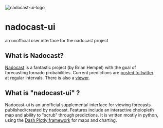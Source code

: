 ![nadocast-ui-logo](https://github.com/robswc/nadocast-ui/assets/38849824/086804c2-79ec-41bf-b2c1-b5e704a72b2d)
# nadocast-ui
an unofficial user interface for the nadocast project

## What is Nadocast?

[Nadocast](https://github.com/brianhempel/nadocast) is a fantastic project (by Brian Hempel) with the goal of forecasting tornado probabilities.
Current predictions are [posted to twitter](https://twitter.com/nadocast) at regular intervals.  There is also a [viewer](http://data.nadocast.com/viewer.html).

## What is "nadocast-ui" ?

Nadocast-ui is an unofficial supplemental interface for viewing forecasts published/created by nadocast.  Features include an interactive cholopleth map and ability to "scrub" through predictions.
It is written mostly in python, using the [Dash Plotly framework](https://dash.plotly.com/) for maps and charting.
